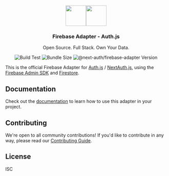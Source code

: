 <p align="center">
   <br/>
   <a href="https://authjs.dev" target="_blank">
    <img height="64px" src="https://authjs.dev/img/logo/logo-sm.png" /></a><img height="64px" src="https://raw.githubusercontent.com/nextauthjs/next-auth/main/packages/adapter-firebase/logo.svg" />
   <h3 align="center"><b>Firebase Adapter</b> - Auth.js</h3>
   <p align="center">
   Open Source. Full Stack. Own Your Data.
   </p>
   <p align="center" style="align: center;">
      <img src="https://github.com/nextauthjs/next-auth/actions/workflows/release.yml/badge.svg?branch=main" alt="Build Test" />
      <img src="https://img.shields.io/bundlephobia/minzip/@next-auth/firebase-adapter/latest" alt="Bundle Size"/>
      <img src="https://img.shields.io/npm/v/@next-auth/firebase-adapter" alt="@next-auth/firebase-adapter Version" />
   </p>
</p>


This is the official Firebase Adapter for [Auth.js](https://authjs.dev) / [NextAuth.js](https://next-auth.js.org/), using the [Firebase Admin SDK](https://firebase.google.com/docs/admin/setup) and [Firestore](https://firebase.google.com/docs/firestore).

## Documentation

Check out the [documentation](https://authjs.dev/reference/adapter/firebase) to learn how to use this adapter in your project.

## Contributing

We're open to all community contributions! If you'd like to contribute in any way, please read our [Contributing Guide](https://github.com/nextauthjs/.github/blob/main/CONTRIBUTING.md).

## License

ISC
